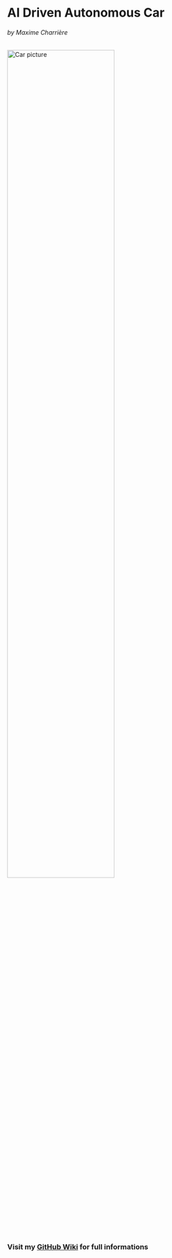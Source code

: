# AI Driven Autonomous Car
###### *by Maxime Charrière*
<img src="https://github.com/maximecharriere/AutonomousRcCar/blob/master/Images/Doc/car.jpg" alt="Car picture" width=70%></img>

### Visit my [**GitHub Wiki**](https://github.com/maximecharriere/AutonomousRcCar/wiki) for full informations
